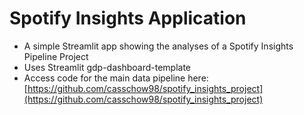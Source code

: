 # Spotify Insights Application

  - A simple Streamlit app showing the analyses of a Spotify Insights Pipeline Project
  - Uses Streamlit gdp-dashboard-template
  - Access code for the main data pipeline here: [https://github.com/casschow98/spotify_insights_project](https://github.com/casschow98/spotify_insights_project)
